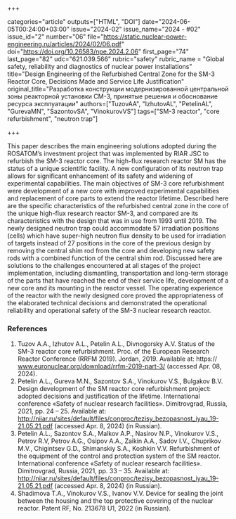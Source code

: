+++

categories="article"
outputs=["HTML", "DOI"]
date="2024-06-05T00:24:00+03:00"
issue="2024-02"
issue_name="2024 - #02"
issue_id="2"
number="06"
file="https://static.nuclear-power-engineering.ru/articles/2024/02/06.pdf"
doi="https://doi.org/10.26583/npe.2024.2.06"
first_page="74"
last_page="82"
udc="621.039.566"
rubric="safety"
rubric_name = "Global safety, reliability and diagnostics of nuclear power installations"
title="Design Engineering of the Refurbished Central Zone for the SM-3 Reactor Core, Decisions Made and Service Life Justification"
original_title="Разработка конструкции модернизированной центральной зоны реакторной установки СМ-3, принятые решения и обоснование ресурса эксплуатации"
authors=["TuzovAA", "IzhutovAL", "PetelinAL", "GurevaMN", "SazontovSA", "VinokurovVS"]
tags=["SM-3 reactor", "core refurbishment", "neutron trap"]

+++

This paper describes the main engineering solutions adopted during the ROSATOM’s investment project that was implemented by RIAR JSC to refurbish the SM-3 reactor core.
The high-flux research reactor SM has the status of a unique scientific facility.
A new configuration of its neutron trap allows for significant enhancement of its safety and widening of experimental capabilities.
The main objectives of SM-3 core refurbishment were development of a new core with improved experimental capabilities and replacement of core parts to extend the reactor lifetime.
Described here are the specific characteristics of the refurbished central zone in the core of the unique high-flux research reactor SM-3, and compared are its characteristics with the design that was in use from 1993 until 2019.
The newly designed neutron trap could accommodate 57 irradiation positions (cells) which have super-high neutron flux density to be used for irradiation of targets instead of 27 positions in the core of the previous design by removing the central shim rod from the core and developing new safety rods with a combined function of the central shim rod.
Discussed here are solutions to the challenges encountered at all stages of the project implementation, including dismantling, transportation and long-term storage of the parts that have reached the end of their service life, development of a new core and its mounting in the reactor vessel.
The operating experience of the reactor with the newly designed core proved the appropriateness of the elaborated technical decisions and demonstrated the operational reliability and operational safety of the SM-3 nuclear research reactor.

### References


1. Tuzov A.A., Izhutov A.L., Petelin A.L., Divnogorsky A.V. Status of the SM-3 reactor core refurbishment. Proc. of the European Research Reactor Conference (RRFM 2019). Jordan, 2019. Available at: https:// www.euronuclear.org/download/rrfm-2019-part-3/ (accessed Apr. 08, 2024).
2. Petelin A.L., Gureva M.N., Sazontov S.A., Vinokurov V.S., Bulgakov B.V. Design development of the SM reactor core refurbishment project: adopted decisions and justification of the lifetime. International conference «Safety of nuclear research facilities». Dimitrovgrad, Russia, 2021, pp. 24 – 25. Available at: http://niiar.ru/sites/default/files/conproc/tezisy_bezopasnost_iyau_19-21.05.21.pdf (accessed Apr. 8, 2024) (in Russian).
3. Petelin A.L., Sazontov S.A., Malkov A.P., Nasirov N.P., Vinokurov V.S., Petrov R.V, Petrov A.G., Osipov A.A., Zaikin A.A., Sadov I.V., Chuprikov M.V., Chigintsev G.D., Shimanskiy S.A., Koshkin V.V. Refurbishment of the equipment of the control and protection system of the SM reactor. International conference «Safety of nuclear research facilities». Dimitrovgrad, Russia, 2021, pp. 33 – 35. Available at: http://niiar.ru/sites/default/files/conproc/tezisy_bezopasnost_iyau_19-21.05.21.pdf (accessed Apr. 8, 2024) (in Russian).
4. Shadimova T.A., Vinokurov V.S., Ivanov V.V. Device for sealing the joint between the housing and the top protective covering of the nuclear reactor. Patent RF, No. 213678 U1, 2022 (in Russian).
